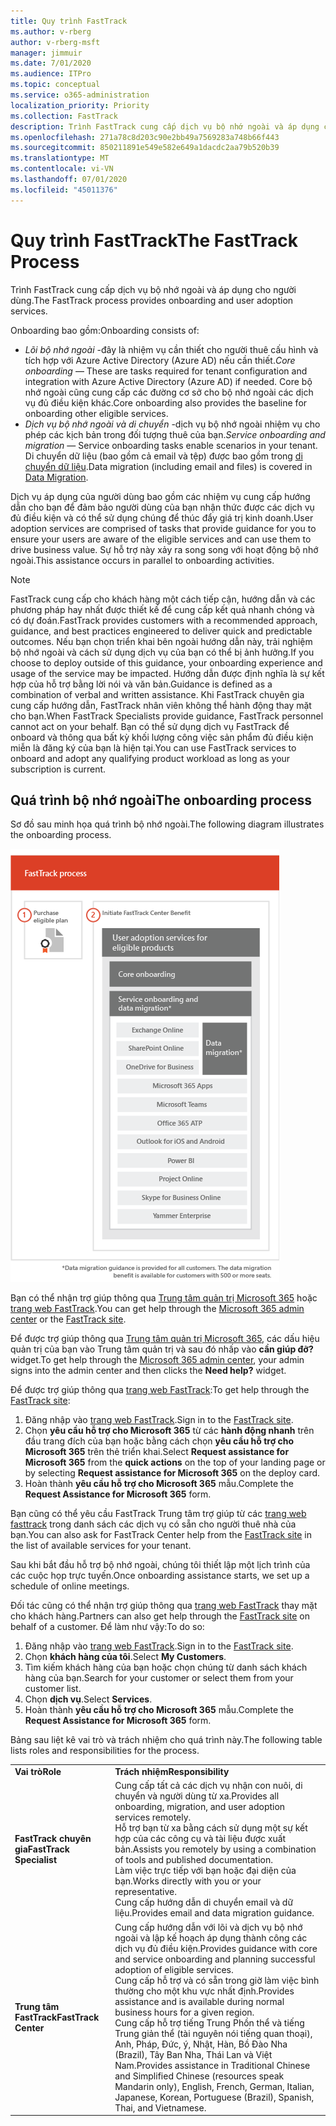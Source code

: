 ```yaml
---
title: Quy trình FastTrack
ms.author: v-rberg
author: v-rberg-msft
manager: jimmuir
ms.date: 7/01/2020
ms.audience: ITPro
ms.topic: conceptual
ms.service: o365-administration
localization_priority: Priority
ms.collection: FastTrack
description: Trình FastTrack cung cấp dịch vụ bộ nhớ ngoài và áp dụng cho người dùng.
ms.openlocfilehash: 271a78c8d203c90e2bb49a7569283a748b66f443
ms.sourcegitcommit: 850211891e549e582e649a1dacdc2aa79b520b39
ms.translationtype: MT
ms.contentlocale: vi-VN
ms.lasthandoff: 07/01/2020
ms.locfileid: "45011376"
---
```

# <a name="the-fasttrack-process"></a><span data-ttu-id="a9f1e-103">Quy trình FastTrack</span><span class="sxs-lookup"><span data-stu-id="a9f1e-103">The FastTrack Process</span></span>

<span data-ttu-id="a9f1e-104">Trình FastTrack cung cấp dịch vụ bộ nhớ ngoài và áp dụng cho người dùng.</span><span class="sxs-lookup"><span data-stu-id="a9f1e-104">The FastTrack process provides onboarding and user adoption services.</span></span> 
  
<span data-ttu-id="a9f1e-105">Onboarding bao gồm:</span><span class="sxs-lookup"><span data-stu-id="a9f1e-105">Onboarding consists of:</span></span>
  
- <span data-ttu-id="a9f1e-106">*Lõi bộ nhớ ngoài* -đây là nhiệm vụ cần thiết cho người thuê cấu hình và tích hợp với Azure Active Directory (Azure AD) nếu cần thiết.</span><span class="sxs-lookup"><span data-stu-id="a9f1e-106">*Core onboarding* — These are tasks required for tenant configuration and integration with Azure Active Directory (Azure AD) if needed.</span></span> <span data-ttu-id="a9f1e-107">Core bộ nhớ ngoài cũng cung cấp các đường cơ sở cho bộ nhớ ngoài các dịch vụ đủ điều kiện khác.</span><span class="sxs-lookup"><span data-stu-id="a9f1e-107">Core onboarding also provides the baseline for onboarding other eligible services.</span></span> 
- <span data-ttu-id="a9f1e-108">*Dịch vụ bộ nhớ ngoài và di chuyển* -dịch vụ bộ nhớ ngoài nhiệm vụ cho phép các kịch bản trong đối tượng thuê của bạn.</span><span class="sxs-lookup"><span data-stu-id="a9f1e-108">*Service onboarding and migration* — Service onboarding tasks enable scenarios in your tenant.</span></span> <span data-ttu-id="a9f1e-109">Di chuyển dữ liệu (bao gồm cả email và tệp) được bao gồm trong [di chuyển dữ liệu](O365-data-migration.md).</span><span class="sxs-lookup"><span data-stu-id="a9f1e-109">Data migration (including email and files) is covered in [Data Migration](O365-data-migration.md).</span></span> 
    
<span data-ttu-id="a9f1e-110">Dịch vụ áp dụng của người dùng bao gồm các nhiệm vụ cung cấp hướng dẫn cho bạn để đảm bảo người dùng của bạn nhận thức được các dịch vụ đủ điều kiện và có thể sử dụng chúng để thúc đẩy giá trị kinh doanh.</span><span class="sxs-lookup"><span data-stu-id="a9f1e-110">User adoption services are comprised of tasks that provide guidance for you to ensure your users are aware of the eligible services and can use them to drive business value.</span></span> <span data-ttu-id="a9f1e-111">Sự hỗ trợ này xảy ra song song với hoạt động bộ nhớ ngoài.</span><span class="sxs-lookup"><span data-stu-id="a9f1e-111">This assistance occurs in parallel to onboarding activities.</span></span>
  
> [!NOTE]
> <span data-ttu-id="a9f1e-112">FastTrack cung cấp cho khách hàng một cách tiếp cận, hướng dẫn và các phương pháp hay nhất được thiết kế để cung cấp kết quả nhanh chóng và có dự đoán.</span><span class="sxs-lookup"><span data-stu-id="a9f1e-112">FastTrack provides customers with a recommended approach, guidance, and best practices engineered to deliver quick and predictable outcomes.</span></span> <span data-ttu-id="a9f1e-113">Nếu bạn chọn triển khai bên ngoài hướng dẫn này, trải nghiệm bộ nhớ ngoài và cách sử dụng dịch vụ của bạn có thể bị ảnh hưởng.</span><span class="sxs-lookup"><span data-stu-id="a9f1e-113">If you choose to deploy outside of this guidance, your onboarding experience and usage of the service may be impacted.</span></span> <span data-ttu-id="a9f1e-114">Hướng dẫn được định nghĩa là sự kết hợp của hỗ trợ bằng lời nói và văn bản.</span><span class="sxs-lookup"><span data-stu-id="a9f1e-114">Guidance is defined as a combination of verbal and written assistance.</span></span> <span data-ttu-id="a9f1e-115">Khi FastTrack chuyên gia cung cấp hướng dẫn, FastTrack nhân viên không thể hành động thay mặt cho bạn.</span><span class="sxs-lookup"><span data-stu-id="a9f1e-115">When FastTrack Specialists provide guidance, FastTrack personnel cannot act on your behalf.</span></span> <span data-ttu-id="a9f1e-116">Bạn có thể sử dụng dịch vụ FastTrack để onboard và thông qua bất kỳ khối lượng công việc sản phẩm đủ điều kiện miễn là đăng ký của bạn là hiện tại.</span><span class="sxs-lookup"><span data-stu-id="a9f1e-116">You can use FastTrack services to onboard and adopt any qualifying product workload as long as your subscription is current.</span></span> 
  
## <a name="the-onboarding-process"></a><span data-ttu-id="a9f1e-117">Quá trình bộ nhớ ngoài</span><span class="sxs-lookup"><span data-stu-id="a9f1e-117">The onboarding process</span></span>

<span data-ttu-id="a9f1e-118">Sơ đồ sau minh họa quá trình bộ nhớ ngoài.</span><span class="sxs-lookup"><span data-stu-id="a9f1e-118">The following diagram illustrates the onboarding process.</span></span>
  
![Thời gian sử dụng lợi ích Onboarding](media/o365-onboarding-timeline-m365-apps.png)
  
<span data-ttu-id="a9f1e-120">Bạn có thể nhận trợ giúp thông qua [Trung tâm quản trị Microsoft 365](https://go.microsoft.com/fwlink/?linkid=2032704) hoặc [trang web FastTrack](https://go.microsoft.com/fwlink/?linkid=780698).</span><span class="sxs-lookup"><span data-stu-id="a9f1e-120">You can get help through the [Microsoft 365 admin center](https://go.microsoft.com/fwlink/?linkid=2032704) or the [FastTrack site](https://go.microsoft.com/fwlink/?linkid=780698).</span></span> 

<span data-ttu-id="a9f1e-121">Để được trợ giúp thông qua [Trung tâm quản trị Microsoft 365](https://go.microsoft.com/fwlink/?linkid=2032704), các dấu hiệu quản trị của bạn vào Trung tâm quản trị và sau đó nhấp vào **cần giúp đỡ?** widget.</span><span class="sxs-lookup"><span data-stu-id="a9f1e-121">To get help through the [Microsoft 365 admin center](https://go.microsoft.com/fwlink/?linkid=2032704), your admin signs into the admin center and then clicks the **Need help?** widget.</span></span> 

<span data-ttu-id="a9f1e-122">Để được trợ giúp thông qua [trang web FastTrack](https://go.microsoft.com/fwlink/?linkid=780698):</span><span class="sxs-lookup"><span data-stu-id="a9f1e-122">To get help through the [FastTrack site](https://go.microsoft.com/fwlink/?linkid=780698):</span></span> 
1.    <span data-ttu-id="a9f1e-123">Đăng nhập vào [trang web FastTrack](https://go.microsoft.com/fwlink/?linkid=780698).</span><span class="sxs-lookup"><span data-stu-id="a9f1e-123">Sign in to the [FastTrack site](https://go.microsoft.com/fwlink/?linkid=780698).</span></span> 
2.    <span data-ttu-id="a9f1e-124">Chọn **yêu cầu hỗ trợ cho Microsoft 365** từ các **hành động nhanh** trên đầu trang đích của bạn hoặc bằng cách chọn **yêu cầu hỗ trợ cho Microsoft 365** trên thẻ triển khai.</span><span class="sxs-lookup"><span data-stu-id="a9f1e-124">Select **Request assistance for Microsoft 365** from the **quick actions** on the top of your landing page or by selecting **Request assistance for Microsoft 365** on the deploy card.</span></span>
3.    <span data-ttu-id="a9f1e-125">Hoàn thành **yêu cầu hỗ trợ cho Microsoft 365** mẫu.</span><span class="sxs-lookup"><span data-stu-id="a9f1e-125">Complete the **Request Assistance for Microsoft 365** form.</span></span> 
  
 <span data-ttu-id="a9f1e-126">Bạn cũng có thể yêu cầu FastTrack Trung tâm trợ giúp từ các [trang web fasttrack](https://go.microsoft.com/fwlink/?linkid=780698) trong danh sách các dịch vụ có sẵn cho người thuê nhà của bạn.</span><span class="sxs-lookup"><span data-stu-id="a9f1e-126">You can also ask for FastTrack Center help from the [FastTrack site](https://go.microsoft.com/fwlink/?linkid=780698) in the list of available services for your tenant.</span></span> 
    
 <span data-ttu-id="a9f1e-127">Sau khi bắt đầu hỗ trợ bộ nhớ ngoài, chúng tôi thiết lập một lịch trình của các cuộc họp trực tuyến.</span><span class="sxs-lookup"><span data-stu-id="a9f1e-127">Once onboarding assistance starts, we set up a schedule of online meetings.</span></span>
    
<span data-ttu-id="a9f1e-128">Đối tác cũng có thể nhận trợ giúp thông qua [trang web FastTrack](https://go.microsoft.com/fwlink/?linkid=780698) thay mặt cho khách hàng.</span><span class="sxs-lookup"><span data-stu-id="a9f1e-128">Partners can also get help through the [FastTrack site](https://go.microsoft.com/fwlink/?linkid=780698) on behalf of a customer.</span></span> <span data-ttu-id="a9f1e-129">Để làm như vậy:</span><span class="sxs-lookup"><span data-stu-id="a9f1e-129">To do so:</span></span>
1.    <span data-ttu-id="a9f1e-130">Đăng nhập vào [trang web FastTrack](https://go.microsoft.com/fwlink/?linkid=780698).</span><span class="sxs-lookup"><span data-stu-id="a9f1e-130">Sign in to the [FastTrack site](https://go.microsoft.com/fwlink/?linkid=780698).</span></span> 
2.    <span data-ttu-id="a9f1e-131">Chọn **khách hàng của tôi**.</span><span class="sxs-lookup"><span data-stu-id="a9f1e-131">Select **My Customers**.</span></span>
3.    <span data-ttu-id="a9f1e-132">Tìm kiếm khách hàng của bạn hoặc chọn chúng từ danh sách khách hàng của bạn.</span><span class="sxs-lookup"><span data-stu-id="a9f1e-132">Search for your customer or select them from your customer list.</span></span>
4.    <span data-ttu-id="a9f1e-133">Chọn **dịch vụ**.</span><span class="sxs-lookup"><span data-stu-id="a9f1e-133">Select **Services**.</span></span>
5.    <span data-ttu-id="a9f1e-134">Hoàn thành **yêu cầu hỗ trợ cho Microsoft 365** mẫu.</span><span class="sxs-lookup"><span data-stu-id="a9f1e-134">Complete the **Request Assistance for Microsoft 365** form.</span></span> 

<span data-ttu-id="a9f1e-135">Bảng sau liệt kê vai trò và trách nhiệm cho quá trình này.</span><span class="sxs-lookup"><span data-stu-id="a9f1e-135">The following table lists roles and responsibilities for the process.</span></span>
    
|||
|:-----|:-----|
|<span data-ttu-id="a9f1e-136">**Vai trò**</span><span class="sxs-lookup"><span data-stu-id="a9f1e-136">**Role**</span></span> <br/> |<span data-ttu-id="a9f1e-137">**Trách nhiệm**</span><span class="sxs-lookup"><span data-stu-id="a9f1e-137">**Responsibility**</span></span> <br/> |
|<span data-ttu-id="a9f1e-138">**FastTrack chuyên gia**</span><span class="sxs-lookup"><span data-stu-id="a9f1e-138">**FastTrack Specialist**</span></span> <br/> |<span data-ttu-id="a9f1e-139">Cung cấp tất cả các dịch vụ nhận con nuôi, di chuyển và người dùng từ xa.</span><span class="sxs-lookup"><span data-stu-id="a9f1e-139">Provides all onboarding, migration, and user adoption services remotely.</span></span>  <br/> <span data-ttu-id="a9f1e-140">Hỗ trợ bạn từ xa bằng cách sử dụng một sự kết hợp của các công cụ và tài liệu được xuất bản.</span><span class="sxs-lookup"><span data-stu-id="a9f1e-140">Assists you remotely by using a combination of tools and published documentation.</span></span> <br/> <span data-ttu-id="a9f1e-141">Làm việc trực tiếp với bạn hoặc đại diện của bạn.</span><span class="sxs-lookup"><span data-stu-id="a9f1e-141">Works directly with you or your representative.</span></span> <br/> <span data-ttu-id="a9f1e-142">Cung cấp hướng dẫn di chuyển email và dữ liệu.</span><span class="sxs-lookup"><span data-stu-id="a9f1e-142">Provides email and data migration guidance.</span></span>|
|<span data-ttu-id="a9f1e-143">**Trung tâm FastTrack**</span><span class="sxs-lookup"><span data-stu-id="a9f1e-143">**FastTrack Center**</span></span>  <br/> |<span data-ttu-id="a9f1e-144">Cung cấp hướng dẫn với lõi và dịch vụ bộ nhớ ngoài và lập kế hoạch áp dụng thành công các dịch vụ đủ điều kiện.</span><span class="sxs-lookup"><span data-stu-id="a9f1e-144">Provides guidance with core and service onboarding and planning successful adoption of eligible services.</span></span>  <br/> <span data-ttu-id="a9f1e-145">Cung cấp hỗ trợ và có sẵn trong giờ làm việc bình thường cho một khu vực nhất định.</span><span class="sxs-lookup"><span data-stu-id="a9f1e-145">Provides assistance and is available during normal business hours for a given region.</span></span> <br/> <span data-ttu-id="a9f1e-146">Cung cấp hỗ trợ tiếng Trung Phồn thể và tiếng Trung giản thể (tài nguyên nói tiếng quan thoại), Anh, Pháp, Đức, ý, Nhật, Hàn, Bồ Đào Nha (Brazil), Tây Ban Nha, Thái Lan và Việt Nam.</span><span class="sxs-lookup"><span data-stu-id="a9f1e-146">Provides assistance in Traditional Chinese and Simplified Chinese (resources speak Mandarin only), English, French, German, Italian, Japanese, Korean, Portuguese (Brazil), Spanish, Thai, and Vietnamese.</span></span>|
